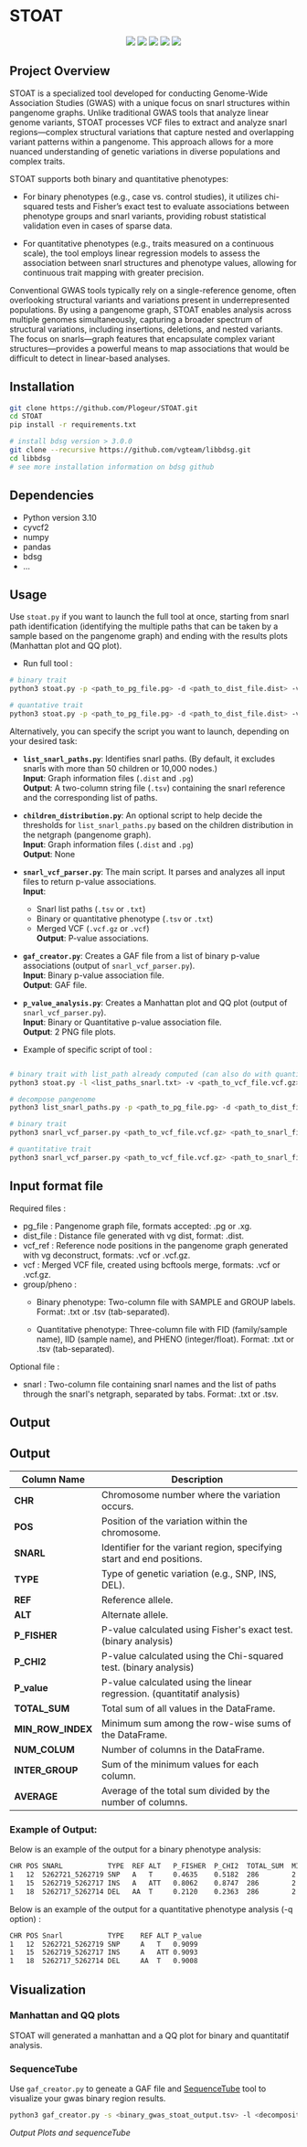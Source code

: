 # STOAT

<p align="center">
    <a href="https://www.python.org/downloads/release/python-3100/"><img src="https://img.shields.io/badge/Python-3.10-blue.svg"></a>
    <a href="https://github.com/brentp/cyvcf2/releases/tag/v0.31.1"><img src="https://img.shields.io/badge/cyvcf2-0.31.1-green.svg"></a>
    <a href="https://github.com/vgteam/libbdsg/releases/tag/v0.3"><img src="https://img.shields.io/badge/bdsg-0.3-green.svg"></a>
    <a href="https://github.com/statsmodels/statsmodels/releases/tag/v0.14.4"><img src="https://img.shields.io/badge/statsmodels-0.14.4-green.svg"></a>
    <a href="https://github.com/ShujiaHuang/qmplot/releases/tag/v0.3.1"><img src="https://img.shields.io/badge/qmplot-0.3.3-green.svg"></a>
</p>

## Project Overview
STOAT is a specialized tool developed for conducting Genome-Wide Association Studies (GWAS) with a unique focus on snarl structures within pangenome graphs. Unlike traditional GWAS tools that analyze linear genome variants, STOAT processes VCF files to extract and analyze snarl regions—complex structural variations that capture nested and overlapping variant patterns within a pangenome. This approach allows for a more nuanced understanding of genetic variations in diverse populations and complex traits.

STOAT supports both binary and quantitative phenotypes:

- For binary phenotypes (e.g., case vs. control studies), it utilizes chi-squared tests and Fisher’s exact test to evaluate associations between phenotype groups and snarl variants, providing robust statistical validation even in cases of sparse data.

- For quantitative phenotypes (e.g., traits measured on a continuous scale), the tool employs linear regression models to assess the association between snarl structures and phenotype values, allowing for continuous trait mapping with greater precision.

Conventional GWAS tools typically rely on a single-reference genome, often overlooking structural variants and variations present in underrepresented populations. By using a pangenome graph, STOAT enables analysis across multiple genomes simultaneously, capturing a broader spectrum of structural variations, including insertions, deletions, and nested variants. The focus on snarls—graph features that encapsulate complex variant structures—provides a powerful means to map associations that would be difficult to detect in linear-based analyses.

## Installation

````bash
git clone https://github.com/Plogeur/STOAT.git
cd STOAT
pip install -r requirements.txt

# install bdsg version > 3.0.0
git clone --recursive https://github.com/vgteam/libbdsg.git
cd libbdsg
# see more installation information on bdsg github
````

## Dependencies
- Python version 3.10
- cyvcf2
- numpy
- pandas
- bdsg
- ...

## Usage

Use `stoat.py` if you want to launch the full tool at once, starting from snarl path identification (identifying the multiple paths that can be taken by a sample based on the pangenome graph) and ending with the results plots (Manhattan plot and QQ plot).

- Run full tool :
```bash
# binary trait
python3 stoat.py -p <path_to_pg_file.pg> -d <path_to_dist_file.dist> -v <path_to_vcf_file.vcf.gz> -r <path_to_vcf_reference_file.vcf.gz> -b <path_to_group_file.txt> -o output.tsv

# quantative trait
python3 stoat.py -p <path_to_pg_file.pg> -d <path_to_dist_file.dist> -v <path_to_vcf_file.vcf.gz> -r <path_to_vcf_reference_file.vcf.gz> -q <path_to_pheno_file.txt> -o output.tsv
```

Alternatively, you can specify the script you want to launch, depending on your desired task:

- **`list_snarl_paths.py`**: Identifies snarl paths. (By default, it excludes snarls with more than 50 children or 10,000 nodes.)  
  **Input**: Graph information files (`.dist` and `.pg`)  
  **Output**: A two-column string file (`.tsv`) containing the snarl reference and the corresponding list of paths.

- **`children_distribution.py`**: An optional script to help decide the thresholds for `list_snarl_paths.py` based on the children distribution in the netgraph (pangenome graph).  
  **Input**: Graph information files (`.dist` and `.pg`)  
  **Output**: None

- **`snarl_vcf_parser.py`**: The main script. It parses and analyzes all input files to return p-value associations.  
  **Input**:  
  - Snarl list paths (`.tsv` or `.txt`)  
  - Binary or quantitative phenotype (`.tsv` or `.txt`)  
  - Merged VCF (`.vcf.gz` or `.vcf`)  
  **Output**: P-value associations.

- **`gaf_creator.py`**: Creates a GAF file from a list of binary p-value associations (output of `snarl_vcf_parser.py`).  
  **Input**: Binary p-value association file.  
  **Output**: GAF file.

- **`p_value_analysis.py`**: Creates a Manhattan plot and QQ plot (output of `snarl_vcf_parser.py`).  
  **Input**: Binary or Quantitative p-value association file.  
  **Output**: 2 PNG file plots.

- Example of specific script of tool : 

```bash

# binary trait with list_path already computed (can also do with quantitative trait)
python3 stoat.py -l <list_paths_snarl.txt> -v <path_to_vcf_file.vcf.gz> -r <path_to_vcf_reference_file.vcf.gz> -b <path_to_group_file.txt> -o output.tsv

# decompose pangenome
python3 list_snarl_paths.py -p <path_to_pg_file.pg> -d <path_to_dist_file.dist> -o <output.tsv>

# binary trait
python3 snarl_vcf_parser.py <path_to_vcf_file.vcf.gz> <path_to_snarl_file.txt> <path_to_vcf_reference_file.vcf.gz> -b <path_to_group_file.txt> -o output.txt

# quantitative trait 
python3 snarl_vcf_parser.py <path_to_vcf_file.vcf.gz> <path_to_snarl_file.txt> <path_to_vcf_reference_file.vcf.gz> -q <path_to_pheno_file.txt> -o output.txt
```

## Input format file

Required files :
- pg_file : Pangenome graph file, formats accepted: .pg or .xg.
- dist_file : Distance file generated with vg dist, format: .dist.
- vcf_ref : Reference node positions in the pangenome graph generated with vg deconstruct, formats: .vcf or .vcf.gz.
- vcf : Merged VCF file, created using bcftools merge, formats: .vcf or .vcf.gz.
- group/pheno : 
    - Binary phenotype: Two-column file with SAMPLE and GROUP labels. Format: .txt or .tsv (tab-separated).

    - Quantitative phenotype: Three-column file with FID (family/sample name), IID (sample name), and PHENO (integer/float). Format: .txt or .tsv (tab-separated).

Optional file : 
- snarl : Two-column file containing snarl names and the list of paths through the snarl's netgraph, separated by tabs. Format: .txt or .tsv.

## Output

## Output

| Column Name       | Description                                                                                   |
|-------------------|-----------------------------------------------------------------------------------------------|
| **CHR**           | Chromosome number where the variation occurs.                                                 |
| **POS**           | Position of the variation within the chromosome.                                              |
| **SNARL**         | Identifier for the variant region, specifying start and end positions.                        |
| **TYPE**          | Type of genetic variation (e.g., SNP, INS, DEL).                                              |
| **REF**           | Reference allele.                                                                             |
| **ALT**           | Alternate allele.                                                                             |
| **P_FISHER**      | P-value calculated using Fisher's exact test. (binary analysis)                               |
| **P_CHI2**        | P-value calculated using the Chi-squared test. (binary analysis)                              |
| **P_value**       | P-value calculated using the linear regression. (quantitatif analysis)                        |
| **TOTAL_SUM**     | Total sum of all values in the DataFrame.                                                     |
| **MIN_ROW_INDEX** | Minimum sum among the row-wise sums of the DataFrame.                                         |
| **NUM_COLUM**     | Number of columns in the DataFrame.                                                           |
| **INTER_GROUP**   | Sum of the minimum values for each column.                                                    |
| **AVERAGE**       | Average of the total sum divided by the number of columns.                                    |

### Example of Output:

Below is an example of the output for a binary phenotype analysis:

```bash
CHR POS SNARL           TYPE  REF ALT   P_FISHER  P_CHI2  TOTAL_SUM  MIN_ROW_INDEX NUM_COLUM INTER_GROUP AVERAGE
1   12  5262721_5262719 SNP   A   T     0.4635    0.5182  286        2             137       46          143.0
1   15  5262719_5262717 INS   A   ATT   0.8062    0.8747  286        2             141       34          143.0
1   18  5262717_5262714 DEL   AA  T     0.2120    0.2363  286        2             134       32          143.0
```

Below is an example of the output for a quantitative phenotype analysis (-q option) :

```bash
CHR POS Snarl           TYPE    REF ALT	P_value
1   12  5262721_5262719	SNP     A   T   0.9099
1   15  5262719_5262717	INS     A   ATT 0.9093
1   18  5262717_5262714	DEL     AA  T   0.9008
```

## Visualization

### Manhattan and QQ plots 

STOAT will generated a manhattan and a QQ plot for binary and quantitatif analysis.

### SequenceTube

Use `gaf_creator.py` to geneate a GAF file and [SequenceTube](https://github.com/vgteam/sequenceTubeMap) tool to visualize your gwas binary region results.

```bash 
python3 gaf_creator.py -s <binary_gwas_stoat_output.tsv> -l <decomposition_paths.tsv> -p <pg_file_path>
```

*Output Plots and sequenceTube*

